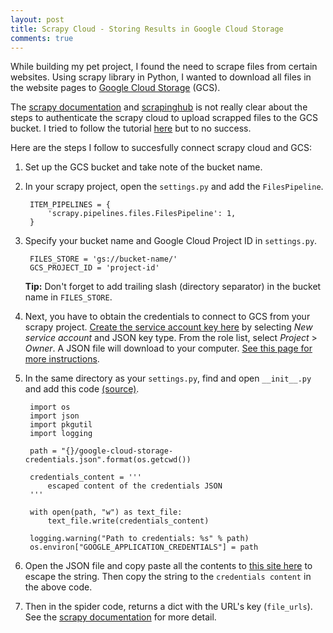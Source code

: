 ```yaml
---
layout: post
title: Scrapy Cloud - Storing Results in Google Cloud Storage
comments: true
---
```


While building my pet project, I found the need to scrape files from certain websites. Using scrapy library in Python, I wanted to download all files in the website pages to [Google Cloud Storage](https://cloud.google.com/products/storage) (GCS). 

The [scrapy documentation](https://docs.scrapy.org/en/latest/topics/media-pipeline.html) and [scrapinghub](https://support.scrapinghub.com/support/solutions/articles/22000225178-downloading-and-processing-images) is not really clear about the steps to authenticate the scrapy cloud to upload scrapped files to the GCS bucket. I tried to follow the tutorial [here](https://medium.com/@acowpy/scraping-files-images-using-scrapy-scrapinghub-and-google-cloud-storage-c7da9f9ac302) but to no success.

Here are the steps I follow to succesfully connect scrapy cloud and GCS:

1. Set up the GCS bucket and take note of the bucket name.
2. In your scrapy project, open the `settings.py` and add the `FilesPipeline`.

        ITEM_PIPELINES = {
            'scrapy.pipelines.files.FilesPipeline': 1,
        }

3. Specify your bucket name and Google Cloud Project ID in `settings.py`.

        FILES_STORE = 'gs://bucket-name/'
        GCS_PROJECT_ID = 'project-id'

    **Tip:** Don't forget to add trailing slash (directory separator) in the bucket name in `FILES_STORE`.
4. Next, you have to obtain the credentials to connect to GCS from your scrapy project. [Create the service account key here](https://console.cloud.google.com/apis/credentials/serviceaccountkey) by selecting *New service account* and JSON key type. From the role list, select *Project* > *Owner*. A JSON file will download to your computer. [See this page for more instructions](https://cloud.google.com/docs/authentication/production#obtaining_and_providing_service_account_credentials_manually).
5. In the same directory as your `settings.py`, find and open `__init__.py` and add this code [(source)](https://medium.com/@rutger_93697/i-thought-this-solution-was-somewhat-complex-3e8bc91f83f8).

        import os
        import json
        import pkgutil
        import logging

        path = "{}/google-cloud-storage-credentials.json".format(os.getcwd())

        credentials_content = '''
            escaped content of the credentials JSON
        '''

        with open(path, "w") as text_file:
            text_file.write(credentials_content)

        logging.warning("Path to credentials: %s" % path)
        os.environ["GOOGLE_APPLICATION_CREDENTIALS"] = path

6. Open the JSON file and copy paste all the contents to [this site here](https://www.freeformatter.com/json-escape.html) to escape the string. Then copy the string to the `credentials content` in the above code.
7. Then in the spider code, returns a dict with the URL's key (`file_urls`). See the [scrapy documentation](https://docs.scrapy.org/en/latest/topics/media-pipeline.html#usage-example) for more detail.